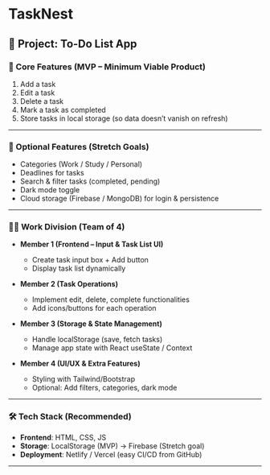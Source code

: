 # TaskNest

## 📌 Project: To-Do List App

### 🎯 Core Features (MVP – Minimum Viable Product)

1. Add a task
2. Edit a task
3. Delete a task
4. Mark a task as completed
5. Store tasks in local storage (so data doesn’t vanish on refresh)

---

### 🚀 Optional Features (Stretch Goals)

* Categories (Work / Study / Personal)
* Deadlines for tasks
* Search & filter tasks (completed, pending)
* Dark mode toggle
* Cloud storage (Firebase / MongoDB) for login & persistence

---

### 👩‍💻 Work Division (Team of 4)

* **Member 1 (Frontend – Input & Task List UI)**

  * Create task input box + Add button
  * Display task list dynamically

* **Member 2 (Task Operations)**

  * Implement edit, delete, complete functionalities
  * Add icons/buttons for each operation

* **Member 3 (Storage & State Management)**

  * Handle localStorage (save, fetch tasks)
  * Manage app state with React useState / Context

* **Member 4 (UI/UX & Extra Features)**

  * Styling with Tailwind/Bootstrap
  * Optional: Add filters, categories, dark mode

---

### 🛠️ Tech Stack (Recommended)

* **Frontend**: HTML, CSS, JS 
* **Storage**: LocalStorage (MVP) → Firebase (Stretch goal)
* **Deployment**: Netlify / Vercel (easy CI/CD from GitHub)

---

